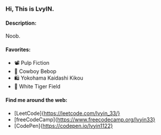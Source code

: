 ### Hi, This is LvyIN.

#### Description:

Noob.

#### Favorites:

- 📽️ Pulp Fiction 
- 🚀 Cowboy Bebop
- 🛍️ Yokohama Kaidashi Kikou
- 🎵 White Tiger Field

#### Find me around the web:

- [LeetCode]{https://leetcode.com/lvyin_33/}
- [freeCodeCamp]{https://www.freecodecamp.org/lvyin33}
- [CodePen]{https://codepen.io/lvyin1122}

<!--
**lvyin1122/lvyin1122** is a ✨ _special_ ✨ repository because its `README.md` (this file) appears on your GitHub profile.

Here are some ideas to get you started:

- 🔭 I’m currently working on ...
- 🌱 I’m currently learning ...
- 👯 I’m looking to collaborate on ...
- 🤔 I’m looking for help with ...
- 💬 Ask me about ...
- 📫 How to reach me: ...
- 😄 Pronouns: ...
- ⚡ Fun fact: ...
-->
